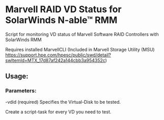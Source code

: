# Marvell RAID VD Status for SolarWinds N-able™ RMM #
Script for monitoring VD status of Marvell Software RAID Controllers with SolarWinds RMM

Requires installed MarvellCLI (Included in Marvell Storage Utility (MSU) https://support.hpe.com/hpesc/public/swd/detail?swItemId=MTX_17d87af242a144cbb3a954352c)

## Usage: ##
### Parameters: ###
-vdid (required) Specifies the Virtual-Disk to be tested.

Create a script-task for every VD you need to test.
